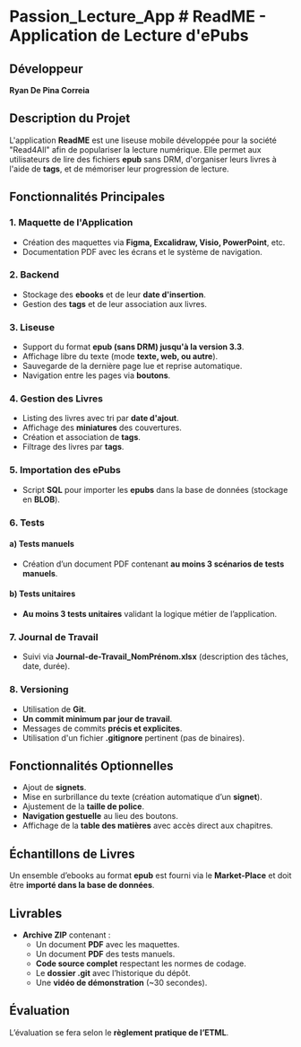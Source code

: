 # Passion_Lecture_App # ReadME - Application de Lecture d'ePubs

## Développeur
**Ryan De Pina Correia**

## Description du Projet
L'application **ReadME** est une liseuse mobile développée pour la société "Read4All" afin de populariser la lecture numérique. Elle permet aux utilisateurs de lire des fichiers **epub** sans DRM, d'organiser leurs livres à l'aide de **tags**, et de mémoriser leur progression de lecture.

## Fonctionnalités Principales
### 1. Maquette de l'Application
- Création des maquettes via **Figma, Excalidraw, Visio, PowerPoint**, etc.
- Documentation PDF avec les écrans et le système de navigation.

### 2. Backend
- Stockage des **ebooks** et de leur **date d'insertion**.
- Gestion des **tags** et de leur association aux livres.

### 3. Liseuse
- Support du format **epub (sans DRM) jusqu'à la version 3.3**.
- Affichage libre du texte (mode **texte, web, ou autre**).
- Sauvegarde de la dernière page lue et reprise automatique.
- Navigation entre les pages via **boutons**.

### 4. Gestion des Livres
- Listing des livres avec tri par **date d'ajout**.
- Affichage des **miniatures** des couvertures.
- Création et association de **tags**.
- Filtrage des livres par **tags**.

### 5. Importation des ePubs
- Script **SQL** pour importer les **epubs** dans la base de données (stockage en **BLOB**).

### 6. Tests
#### a) Tests manuels
- Création d’un document PDF contenant **au moins 3 scénarios de tests manuels**.

#### b) Tests unitaires
- **Au moins 3 tests unitaires** validant la logique métier de l’application.

### 7. Journal de Travail
- Suivi via **Journal-de-Travail_NomPrénom.xlsx** (description des tâches, date, durée).

### 8. Versioning
- Utilisation de **Git**.
- **Un commit minimum par jour de travail**.
- Messages de commits **précis et explicites**.
- Utilisation d'un fichier **.gitignore** pertinent (pas de binaires).

## Fonctionnalités Optionnelles
- Ajout de **signets**.
- Mise en surbrillance du texte (création automatique d’un **signet**).
- Ajustement de la **taille de police**.
- **Navigation gestuelle** au lieu des boutons.
- Affichage de la **table des matières** avec accès direct aux chapitres.

## Échantillons de Livres
Un ensemble d’ebooks au format **epub** est fourni via le **Market-Place** et doit être **importé dans la base de données**.

## Livrables
- **Archive ZIP** contenant :
  - Un document **PDF** avec les maquettes.
  - Un document **PDF** des tests manuels.
  - **Code source complet** respectant les normes de codage.
  - Le **dossier .git** avec l’historique du dépôt.
  - Une **vidéo de démonstration** (~30 secondes).

## Évaluation
L’évaluation se fera selon le **règlement pratique de l’ETML**.

